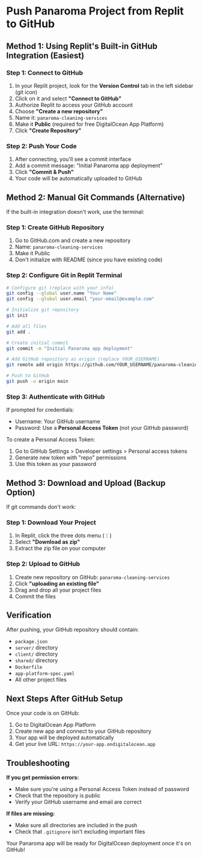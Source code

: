 # Push Panaroma Project from Replit to GitHub

## Method 1: Using Replit's Built-in GitHub Integration (Easiest)

### Step 1: Connect to GitHub
1. In your Replit project, look for the **Version Control** tab in the left sidebar (git icon)
2. Click on it and select **"Connect to GitHub"**
3. Authorize Replit to access your GitHub account
4. Choose **"Create a new repository"**
5. Name it: `panaroma-cleaning-services`
6. Make it **Public** (required for free DigitalOcean App Platform)
7. Click **"Create Repository"**

### Step 2: Push Your Code
1. After connecting, you'll see a commit interface
2. Add a commit message: "Initial Panaroma app deployment"
3. Click **"Commit & Push"**
4. Your code will be automatically uploaded to GitHub

## Method 2: Manual Git Commands (Alternative)

If the built-in integration doesn't work, use the terminal:

### Step 1: Create GitHub Repository
1. Go to GitHub.com and create a new repository
2. Name: `panaroma-cleaning-services`
3. Make it Public
4. Don't initialize with README (since you have existing code)

### Step 2: Configure Git in Replit Terminal
```bash
# Configure git (replace with your info)
git config --global user.name "Your Name"
git config --global user.email "your-email@example.com"

# Initialize git repository
git init

# Add all files
git add .

# Create initial commit
git commit -m "Initial Panaroma app deployment"

# Add GitHub repository as origin (replace YOUR_USERNAME)
git remote add origin https://github.com/YOUR_USERNAME/panaroma-cleaning-services.git

# Push to GitHub
git push -u origin main
```

### Step 3: Authenticate with GitHub
If prompted for credentials:
- Username: Your GitHub username
- Password: Use a **Personal Access Token** (not your GitHub password)

To create a Personal Access Token:
1. Go to GitHub Settings > Developer settings > Personal access tokens
2. Generate new token with "repo" permissions
3. Use this token as your password

## Method 3: Download and Upload (Backup Option)

If git commands don't work:

### Step 1: Download Your Project
1. In Replit, click the three dots menu (⋮)
2. Select **"Download as zip"**
3. Extract the zip file on your computer

### Step 2: Upload to GitHub
1. Create new repository on GitHub: `panaroma-cleaning-services`
2. Click **"uploading an existing file"**
3. Drag and drop all your project files
4. Commit the files

## Verification

After pushing, your GitHub repository should contain:
- `package.json`
- `server/` directory
- `client/` directory  
- `shared/` directory
- `Dockerfile`
- `app-platform-spec.yaml`
- All other project files

## Next Steps After GitHub Setup

Once your code is on GitHub:
1. Go to DigitalOcean App Platform
2. Create new app and connect to your GitHub repository
3. Your app will be deployed automatically
4. Get your live URL: `https://your-app.ondigitalocean.app`

## Troubleshooting

**If you get permission errors:**
- Make sure you're using a Personal Access Token instead of password
- Check that the repository is public
- Verify your GitHub username and email are correct

**If files are missing:**
- Make sure all directories are included in the push
- Check that `.gitignore` isn't excluding important files

Your Panaroma app will be ready for DigitalOcean deployment once it's on GitHub!